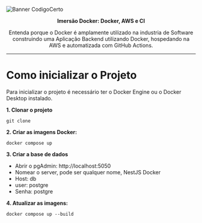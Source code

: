 ![Banner CodigoCerto](https://utfs.io/f/3b2340e8-5523-4aca-a549-0688fd07450e-j4edu.jfif)

<p align="center"> <strong>Imersão Docker: Docker, AWS e CI</strong></p>
  
<p align="center">Entenda porque o Docker é amplamente utilizado na industria de Software construindo uma Aplicação Backend utilizando Docker, hospedando na AWS e automatizada com GitHub Actions.</P>

---

# Como inicializar o Projeto
Para inicializar o projeto é necessário ter o Docker Engine ou o Docker Desktop instalado.

**1. Clonar o projeto**

```
git clone 
```

**2. Criar as imagens Docker:**
```
docker compose up
```

**3. Criar a base de dados**
- Abrir o pgAdmin: http://localhost:5050
- Nomear o server, pode ser qualquer nome, NestJS Docker
- Host: db
- user: postgre
- Senha: postgre

**4. Atualizar as imagens:**
```
docker compose up --build
```